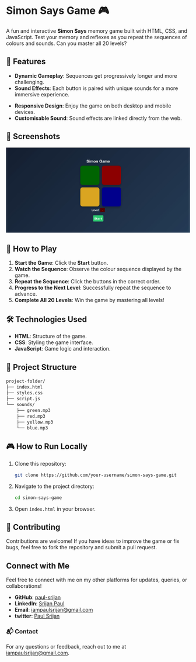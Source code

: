 
# Simon Says Game 🎮

A fun and interactive **Simon Says** memory game built with HTML, CSS, and JavaScript. Test your memory and reflexes as you repeat the sequences of colours and sounds. Can you master all 20 levels?

## 🎯 Features
- **Dynamic Gameplay**: Sequences get progressively longer and more challenging.
- **Sound Effects**: Each button is paired with unique sounds for a more immersive experience.
<!-- - **Strict Mode**: Play in strict mode for added difficulty — mistakes reset the game! -->
- **Responsive Design**: Enjoy the game on both desktop and mobile devices.
- **Customisable Sound**: Sound effects are linked directly from the web.


## 🎨 Screenshots

![simonsays preview](img/preview.jpg) 

## 🚀 How to Play
1. **Start the Game**: Click the **Start** button.
2. **Watch the Sequence**: Observe the colour sequence displayed by the game.
3. **Repeat the Sequence**: Click the buttons in the correct order.
4. **Progress to the Next Level**: Successfully repeat the sequence to advance.
5. **Complete All 20 Levels**: Win the game by mastering all levels!
<!-- 
### 🎲 Game Modes
- **Normal Mode**: Retry the same level after a mistake. -->
<!-- - **Strict Mode**: Mistakes reset the game to level 1. -->

## 🛠️ Technologies Used
- **HTML**: Structure of the game.
- **CSS**: Styling the game interface.
- **JavaScript**: Game logic and interaction.

<!-- ## 🎶 Sounds
Button sounds are sourced from the web using online audio files:
- [Green Button](https://www.soundjay.com/button/beep-01a.mp3)
- [Red Button](https://www.soundjay.com/button/beep-02.mp3)
- [Yellow Button](https://www.soundjay.com/button/beep-03.mp3)
- [Blue Button](https://www.soundjay.com/button/beep-04.mp3) -->

## 📂 Project Structure
```
project-folder/
├── index.html
├── styles.css
├── script.js
└── sounds/
    ├── green.mp3
    ├── red.mp3
    ├── yellow.mp3
    └── blue.mp3

```

<!-- ## 🖥️ Demo
![Game Demo](https://via.placeholder.com/600x400.png?text=Simon+Says+Game+Demo) -->

## 🎮 How to Run Locally
1. Clone this repository:
   ```bash
   git clone https://github.com/your-username/simon-says-game.git
   ```
2. Navigate to the project directory:
   ```bash
   cd simon-says-game
   ```
3. Open `index.html` in your browser.

## 🤝 Contributing
Contributions are welcome! If you have ideas to improve the game or fix bugs, feel free to fork the repository and submit a pull request.


## Connect with Me

Feel free to connect with me on my other platforms for updates, queries, or collaborations!

- **GitHub**: [paul-srijan](https://github.com/paul-srijan)
- **LinkedIn**: [Srijan Paul](https://www.linkedin.com/in/srijan-paul-547354260/)
- **Email**: iampaulsrijan@gmail.com
- **twitter**: [Paul Srijan](https://x.com/iampaulsrijan)


### 📬 Contact
For any questions or feedback, reach out to me at [iampaulsrijan@gmail.com](mailto:iampaulsrijan@gmail.com).